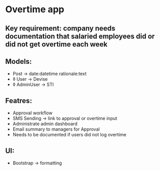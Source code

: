 # Overtime app

## Key requirement: company needs documentation that salaried employees did or did not get overtime each week

## Models:
- Post -> date:datetime  rationale:text
- ◊ User -> Devise
- ◊ AdminUser -> STI

## Featres:
- Approval workflow
- SMS Sending -> link to approval or overtime input
- Administrate admin dashboard
- Email summary to managers for Approval
- Needs to be documented if users did not log overtime

## UI:
- Bootstrap -> formatting
